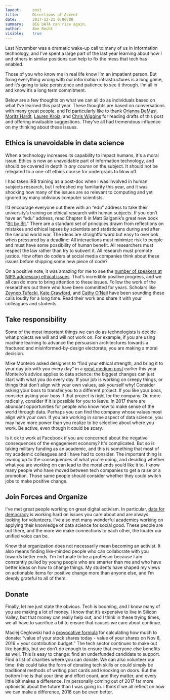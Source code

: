 ```yaml
---
layout:     post
title:      Directions of Ascent
date:       2017-12-21 0:00:00
summary:    BIG DATA can rise again.
author:     Ben Recht
visible:    true
---
```


Last November was a dramatic wake-up call to many of us in information technology, and I’ve spent a large part of the last year learning about how I and others in similar positions can help to fix the mess that tech has enabled.

Those of you who know me in real life know I’m an impatient person. But fixing everything wrong with our information infrastructures is a long game, and it’s going to take persistence and patience to see it through. I’m all in and know it’s a long term commitment.

Below are a few thoughts on what we can all do as individuals based on what I’ve learned this past year.  These thoughts are based on conversations with many great people, and I’d particularly like to thank [Orianna DeMasi](https://people.eecs.berkeley.edu/~odemasi/), [Moritz Hardt](http://mrtz.org), [Lauren Kroiz](http://arthistory.berkeley.edu/person/1799032-lauren-kroiz), and [Chris Wiggins](http://www.columbia.edu/~chw2/) for reading drafts of this post and offering invaluable suggestions. They’ve all had tremendous influence on my thinking about these issues.

## Ethics is unavoidable in data science

When a technology increases its capability to impact humans, it's a moral issue. Ethics is now an unavoidable part of information technology, and should be covered in depth in *any course* on the subject. It should not be relegated to a one-off ethics course for undergrads to blow off.

I had taken IRB training as a post-doc when I was involved in human subjects research, but I refreshed my familiarity this year, and it was shocking how many of the issues are so relevant to computing and yet ignored by many oblivious computer scientists.

I’d encourage everyone out there with an “edu” address to take their university’s training on ethical research with human subjects. If you don’t have an “edu” address, read Chapter 6 in Matt Salganik’s great new book "[Bit by Bit](http://www.bitbybitbook.com/en/ethics/)."  There are a standard set of principles drawn from reflections on mistakes and ethical lapses by scientists and statisticians during and after the second world war.  The ideas are straightforward but easy to overlook when pressured by a deadline: All interactions must minimize risk to people and must have some possibility of human benefit. All researchers must respect the law rather than try to subvert it.  All research must promote justice. How often do coders at social media companies think about these issues before shipping some new piece of code?

On a positive note, it was amazing for me to see the [number of speakers at NIPS addressing ethical issues](https://www.wired.com/story/artificial-intelligence-seeks-an-ethical-conscience).  That’s incredible positive progress, and we all can do more to bring attention to these issues. Follow the work of the researchers out there who have been committed for years.  Scholars like [Zeynep Tufecki](http://technosociology.org/), [Kate Crawford](http://www.katecrawford.net/), and [Cathy O’Neil](https://mathbabe.org/) have been sounding these calls loudly for a long time. Read their work and share it with your colleagues and students.

## Take responsibility

Some of the most important things we can do as technologists is decide what projects we will and will not work on.  For example, if you are using machine learning to advance the persuasion architectures towards a fractured and misinformed-by-design electorate, you are making a moral decision.

Mike Monteiro asked designers to “find your ethical strength, and bring it to your day job with you every day” in a [great medium post](https://deardesignstudent.com/ethics-cant-be-a-side-hustle-b9e78c090aee) earlier this year.  Monteiro’s advice applies to data science: the biggest changes can just start with what you do every day. If your job is working on creepy things, or things that don’t align with your own values, ask yourself why! Consider asking your boss to transfer you to a different project. If you like your boss, consider asking your boss if that project is right for the company. Or, more radically, consider if it is possible for you to leave. In 2017 there are abundant opportunities for people who know how to make sense of the world through data. Perhaps you can find the company whose values most align with your own. If you are working in some aspect of data science, you may have more power than you realize to be selective about where you work. Be active, even though it could be scary.

Is it ok to work at Facebook if you are concerned about the negative consequences of the engagement economy? It's complicated. But so is taking military funding as an academic, and this is something that most of my academic colleagues and I have had to consider. The important thing is owning up to the consequences of  what you're doing, and deciding whether what you are working on can lead to the moral ends you’d like it to. I know many people who have moved between tech companies to get a raise or a promotion. Those same people should consider whether they could switch jobs to make positive change.

## Join Forces and Organize

I've met great people working on great digital activism. In particular, [data for democracy](http://datafordemocracy.org/) is working hard on issues you care about and are always looking for volunteers. I’ve also met many wonderful academics working on applying their knowledge of data science for social good. These people are out there, and the more we make connections to each other, the louder our unified voice can be.

Know that organization does not necessarily mean becoming an activist. It also means finding like-minded people who can collaborate with you towards better ends. I’m fortunate to be a professor because I am constantly pulled by young people who are smarter than me and who have better ideas on how to change things. My students have shaped my views on actionable items for positive change more than anyone else, and I’m deeply grateful to all of them.

## Donate

Finally, let me just state the obvious. Tech is booming, and I know many of you are making a lot of money. I know that it’s expensive to live in Silicon Valley, but that money can really help out, and I think in these trying times, we all have to sacrifice a bit to ensure that causes we care about continue.

Maciej Cegłowski had a [provocative formula](https://twitter.com/Pinboard/status/942759494479765504) for calculating how much to donate: “value of your stock shares today - value of your shares on Nov 8, 2016 = your contribution budget.” The tech sector continues to make out like bandits, but we don’t do enough to ensure that everyone else benefits as well.  This is easy to change: find an underfunded candidate to support. Find a list of charities where you can donate. We can also volunteer our time: this could take the form of donating tech skills or could simply be traditional methods of writing post cards and knocking on doors. But the bottom line is that your time and effort count, and they matter, and every little bit makes a difference. I’m personally coming out of 2017 far more optimistic about the future than I was going in. I think if we all reflect on how we can make a difference, 2018 can be even better.
